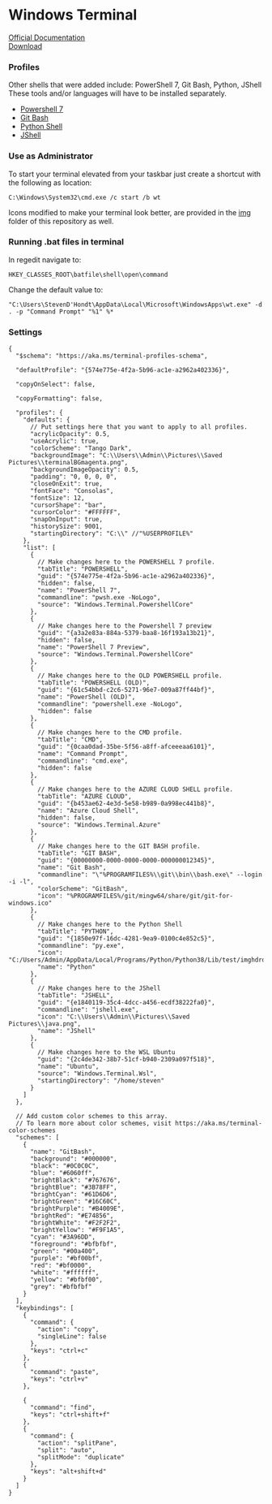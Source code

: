 # Windows Terminal

[Official Documentation](https://docs.microsoft.com/en-gb/windows/terminal/)  
[Download](https://www.microsoft.com/en-us/p/windows-terminal/9n0dx20hk701?activetab=pivot:overviewtab)


### Profiles

Other shells that were added include: PowerShell 7, Git Bash, Python, JShell
These tools and/or languages will have to be installed separately.

- [Powershell 7](https://github.com/PowerShell/PowerShell)
- [Git Bash](https://git-scm.com/downloads)
- [Python Shell](https://www.python.org/downloads/)
- [JShell](https://www.oracle.com/java/technologies/javase-downloads.html)


### Use as Administrator

To start your terminal elevated from your taskbar just create a shortcut with the following as location:

	C:\Windows\System32\cmd.exe /c start /b wt

Icons modified to make your terminal look better, are provided in the [img](https://github.com/H3AR7B3A7/WindowsTerminalAndPowershell/tree/master/img) folder of this repository as well.


### Running .bat files in terminal

In regedit navigate to:

    HKEY_CLASSES_ROOT\batfile\shell\open\command

Change the default value to:

    "C:\Users\StevenD'Hondt\AppData\Local\Microsoft\WindowsApps\wt.exe" -d . -p "Command Prompt" "%1" %*


### Settings

```
{
  "$schema": "https://aka.ms/terminal-profiles-schema",

  "defaultProfile": "{574e775e-4f2a-5b96-ac1e-a2962a402336}",

  "copyOnSelect": false,

  "copyFormatting": false,

  "profiles": {
    "defaults": {
      // Put settings here that you want to apply to all profiles.
      "acrylicOpacity": 0.5,
      "useAcrylic": true,
      "colorScheme": "Tango Dark",
      "backgroundImage": "C:\\Users\\Admin\\Pictures\\Saved Pictures\\terminalBGmagenta.png",
      "backgroundImageOpacity": 0.5,
      "padding": "0, 0, 0, 0",
      "closeOnExit": true,
      "fontFace": "Consolas",
      "fontSize": 12,
      "cursorShape": "bar",
      "cursorColor": "#FFFFFF",
      "snapOnInput": true,
      "historySize": 9001,
      "startingDirectory": "C:\\" //"%USERPROFILE%"
    },
    "list": [
      {
        // Make changes here to the POWERSHELL 7 profile.
        "tabTitle": "POWERSHELL",
        "guid": "{574e775e-4f2a-5b96-ac1e-a2962a402336}",
        "hidden": false,
        "name": "PowerShell 7",
        "commandline": "pwsh.exe -NoLogo",
        "source": "Windows.Terminal.PowershellCore"
      },
      {
        // Make changes here to the Powershell 7 preview
        "guid": "{a3a2e83a-884a-5379-baa8-16f193a13b21}",
        "hidden": false,
        "name": "PowerShell 7 Preview",
        "source": "Windows.Terminal.PowershellCore"
      },
      {
        // Make changes here to the OLD POWERSHELL profile.
        "tabTitle": "POWERSHELL (OLD)",
        "guid": "{61c54bbd-c2c6-5271-96e7-009a87ff44bf}",
        "name": "PowerShell (OLD)",
        "commandline": "powershell.exe -NoLogo",
        "hidden": false
      },
      {
        // Make changes here to the CMD profile.
        "tabTitle": "CMD",
        "guid": "{0caa0dad-35be-5f56-a8ff-afceeeaa6101}",
        "name": "Command Prompt",
        "commandline": "cmd.exe",
        "hidden": false
      },
      {
        // Make changes here to the AZURE CLOUD SHELL profile.
        "tabTitle": "AZURE CLOUD",
        "guid": "{b453ae62-4e3d-5e58-b989-0a998ec441b8}",
        "name": "Azure Cloud Shell",
        "hidden": false,
        "source": "Windows.Terminal.Azure"
      },
      {
        // Make changes here to the GIT BASH profile.
        "tabTitle": "GIT BASH",
        "guid": "{00000000-0000-0000-0000-000000012345}",
        "name": "Git Bash",
        "commandline": "\"%PROGRAMFILES%\\git\\bin\\bash.exe\" --login -i -l",
        "colorScheme": "GitBash",
        "icon": "%PROGRAMFILES%/git/mingw64/share/git/git-for-windows.ico"
      },
      {
        // Make changes here to the Python Shell
        "tabTitle": "PYTHON",
        "guid": "{1850e97f-16dc-4281-9ea9-0100c4e852c5}",
        "commandline": "py.exe",
        "icon": "C:/Users/Admin/AppData/Local/Programs/Python/Python38/Lib/test/imghdrdata/python.png",
        "name": "Python"
      },
      {
        // Make changes here to the JShell
        "tabTitle": "JSHELL",
        "guid": "{e1840119-35c4-4dcc-a456-ecdf38222fa0}",
        "commandline": "jshell.exe",
        "icon": "C:\\Users\\Admin\\Pictures\\Saved Pictures\\java.png",
        "name": "JShell"
      },
      {
        // Make changes here to the WSL Ubuntu
        "guid": "{2c4de342-38b7-51cf-b940-2309a097f518}",
        "name": "Ubuntu",
        "source": "Windows.Terminal.Wsl",
        "startingDirectory": "/home/steven"
      }
    ]
  },

  // Add custom color schemes to this array.
  // To learn more about color schemes, visit https://aka.ms/terminal-color-schemes
  "schemes": [
    {
      "name": "GitBash",
      "background": "#000000",
      "black": "#0C0C0C",
      "blue": "#6060ff",
      "brightBlack": "#767676",
      "brightBlue": "#3B78FF",
      "brightCyan": "#61D6D6",
      "brightGreen": "#16C60C",
      "brightPurple": "#B4009E",
      "brightRed": "#E74856",
      "brightWhite": "#F2F2F2",
      "brightYellow": "#F9F1A5",
      "cyan": "#3A96DD",
      "foreground": "#bfbfbf",
      "green": "#00a400",
      "purple": "#bf00bf",
      "red": "#bf0000",
      "white": "#ffffff",
      "yellow": "#bfbf00",
      "grey": "#bfbfbf"
    }
  ],
  "keybindings": [
    {
      "command": {
        "action": "copy",
        "singleLine": false
      },
      "keys": "ctrl+c"
    },
    {
      "command": "paste",
      "keys": "ctrl+v"
    },

    {
      "command": "find",
      "keys": "ctrl+shift+f"
    },
    {
      "command": {
        "action": "splitPane",
        "split": "auto",
        "splitMode": "duplicate"
      },
      "keys": "alt+shift+d"
    }
  ]
}
```